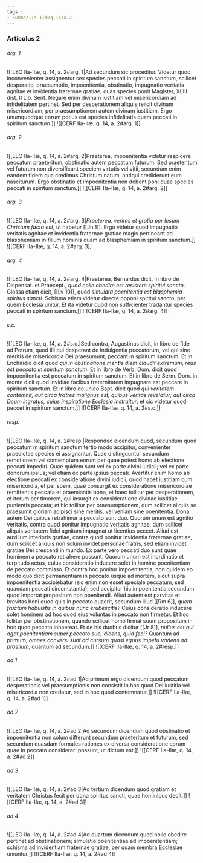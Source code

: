 ```yaml
---
tags : 
- Summa/IIa-IIæ/q.14/a.2
---
```


### Articulus 2

###### arg. 1
![[LEO IIa-IIæ, q. 14, a. 2#arg. 1|Ad secundum sic proceditur. Videtur quod inconvenienter assignentur sex species peccati in spiritum sanctum, scilicet desperatio, praesumptio, impoenitentia, obstinatio, impugnatio veritatis agnitae et invidentia fraternae gratiae; quas species ponit Magister, XLIII dist. II Lib. Sent. Negare enim divinam iustitiam vel misericordiam ad infidelitatem pertinet. Sed per desperationem aliquis reiicit divinam misericordiam, per praesumptionem autem divinam iustitiam. Ergo unumquodque eorum potius est species infidelitatis quam peccati in spiritum sanctum.]]
![[CERF IIa-IIæ, q. 14, a. 2#arg. 1]]

###### arg. 2
![[LEO IIa-IIæ, q. 14, a. 2#arg. 2|Praeterea, impoenitentia videtur respicere peccatum praeteritum, obstinatio autem peccatum futurum. Sed praeteritum vel futurum non diversificant speciem virtutis vel vitii, secundum enim eandem fidem qua credimus Christum natum, antiqui crediderunt eum nasciturum. Ergo obstinatio et impoenitentia non debent poni duae species peccati in spiritum sanctum.]]
![[CERF IIa-IIæ, q. 14, a. 2#arg. 2]]

###### arg. 3
![[LEO IIa-IIæ, q. 14, a. 2#arg. 3|*Praeterea, veritas et gratia per Iesum Christum facta est*, ut habetur [[Jn 1]]. Ergo videtur quod impugnatio veritatis agnitae et invidentia fraternae gratiae magis pertineant ad blasphemiam in filium hominis quam ad blasphemiam in spiritum sanctum.]]
![[CERF IIa-IIæ, q. 14, a. 2#arg. 3]]

###### arg. 4
![[LEO IIa-IIæ, q. 14, a. 2#arg. 4|Praeterea, Bernardus dicit, in libro de Dispensat. et Praecept., *quod nolle obedire est resistere spiritui sancto*. Glossa etiam dicit, [[Lv 10]], quod *simulata poenitentia est blasphemia spiritus sancti*. Schisma etiam videtur directe opponi spiritui sancto, per quem Ecclesia unitur. Et ita videtur quod non sufficienter tradantur species peccati in spiritum sanctum.]]
![[CERF IIa-IIæ, q. 14, a. 2#arg. 4]]

###### s.c.
![[LEO IIa-IIæ, q. 14, a. 2#s.c.|Sed contra, Augustinus dicit, in libro de fide ad Petrum, quod illi qui desperant de indulgentia peccatorum, vel qui sine meritis de misericordia Dei praesumunt, peccant in spiritum sanctum. Et in Enchiridio dicit quod *qui in obstinatione mentis diem claudit extremum, reus est peccato in spiritum sanctum*. Et in libro de Verb. Dom. dicit quod impoenitentia est peccatum in spiritum sanctum. Et in libro de Serm. Dom. in monte dicit quod invidiae facibus fraternitatem impugnare est peccare in spiritum sanctum. Et in libro de unico Bapt. dicit quod *qui veritatem contemnit, aut circa fratres malignus est, quibus veritas revelatur; aut circa Deum ingratus, cuius inspiratione Ecclesia instruitur*; et sic videtur quod peccet in spiritum sanctum.]]
![[CERF IIa-IIæ, q. 14, a. 2#s.c.]]

###### resp.
![[LEO IIa-IIæ, q. 14, a. 2#resp.|Respondeo dicendum quod, secundum quod peccatum in spiritum sanctum tertio modo accipitur, convenienter praedictae species ei assignantur. Quae distinguuntur secundum remotionem vel contemptum eorum per quae potest homo ab electione peccati impediri. Quae quidem sunt vel ex parte divini iudicii; vel ex parte donorum ipsius; vel etiam ex parte ipsius peccati. Avertitur enim homo ab electione peccati ex consideratione divini iudicii, quod habet iustitiam cum misericordia, et per spem, quae consurgit ex consideratione misericordiae remittentis peccata et praemiantis bona, et haec tollitur per desperationem, et iterum per timorem, qui insurgit ex consideratione divinae iustitiae punientis peccata; et hic tollitur per praesumptionem, dum scilicet aliquis se praesumit gloriam adipisci sine meritis, vel veniam sine poenitentia. Dona autem Dei quibus retrahimur a peccato sunt duo. Quorum unum est agnitio veritatis, contra quod ponitur impugnatio veritatis agnitae, dum scilicet aliquis veritatem fidei agnitam impugnat ut licentius peccet. Aliud est auxilium interioris gratiae, contra quod ponitur invidentia fraternae gratiae, dum scilicet aliquis non solum invidet personae fratris, sed etiam invidet gratiae Dei crescenti in mundo. Ex parte vero peccati duo sunt quae hominem a peccato retrahere possunt. Quorum unum est inordinatio et turpitudo actus, cuius consideratio inducere solet in homine poenitentiam de peccato commisso. Et contra hoc ponitur impoenitentia, non quidem eo modo quo dicit permanentiam in peccato usque ad mortem, sicut supra impoenitentia accipiebatur (sic enim non esset speciale peccatum, sed quaedam peccati circumstantia); sed accipitur hic impoenitentia secundum quod importat propositum non poenitendi. Aliud autem est parvitas et brevitas boni quod quis in peccato quaerit, secundum illud [[Rm 6]], *quem fructum habuistis in quibus nunc erubescitis?* Cuius consideratio inducere solet hominem ad hoc quod eius voluntas in peccato non firmetur. Et hoc tollitur per obstinationem, quando scilicet homo firmat suum propositum in hoc quod peccato inhaereat. Et de his duobus dicitur [[Jr 8]], *nullus est qui agat poenitentiam super peccato suo, dicens, quid feci?* Quantum ad primum; *omnes conversi sunt ad cursum quasi equus impetu vadens ad praelium*, quantum ad secundum.]]
![[CERF IIa-IIæ, q. 14, a. 2#resp.]]

###### ad 1
![[LEO IIa-IIæ, q. 14, a. 2#ad 1|Ad primum ergo dicendum quod peccatum desperationis vel praesumptionis non consistit in hoc quod Dei iustitia vel misericordia non credatur, sed in hoc quod contemnatur.]]
![[CERF IIa-IIæ, q. 14, a. 2#ad 1]]

###### ad 2
![[LEO IIa-IIæ, q. 14, a. 2#ad 2|Ad secundum dicendum quod obstinatio et impoenitentia non solum differunt secundum praeteritum et futurum, sed secundum quasdam formales rationes ex diversa consideratione eorum quae in peccato considerari possunt, ut dictum est.]]
![[CERF IIa-IIæ, q. 14, a. 2#ad 2]]

###### ad 3
![[LEO IIa-IIæ, q. 14, a. 2#ad 3|Ad tertium dicendum quod gratiam et veritatem Christus fecit per dona spiritus sancti, quae hominibus dedit.]]
![[CERF IIa-IIæ, q. 14, a. 2#ad 3]]

###### ad 4
![[LEO IIa-IIæ, q. 14, a. 2#ad 4|Ad quartum dicendum quod nolle obedire pertinet ad obstinationem; simulatio poenitentiae ad impoenitentiam; schisma ad invidentiam fraternae gratiae, per quam membra Ecclesiae uniuntur.]]
![[CERF IIa-IIæ, q. 14, a. 2#ad 4]]

